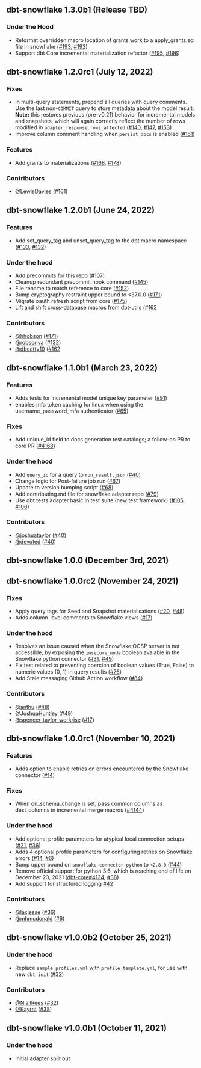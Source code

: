## dbt-snowflake 1.3.0b1 (Release TBD)

### Under the Hood
- Reformat overridden macro location of grants work to a apply_grants.sql file in snowflake ([#193](https://github.com/dbt-labs/dbt-snowflake/issues/193), [#192](https://github.com/dbt-labs/dbt-snowflake/pull/192))
- Support dbt Core incremental materialization refactor ([#195](https://github.com/dbt-labs/dbt-snowflake/issues/195), [#196](https://github.com/dbt-labs/dbt-snowflake/pull/196))

## dbt-snowflake 1.2.0rc1 (July 12, 2022)

### Fixes
- In multi-query statements, prepend all queries with query comments. Use the last non-`COMMIT` query to store metadata about the model result. **Note:** this restores previous (pre-v0.21) behavior for incremental models and snapshots, which will again correctly reflect the number of rows modified in `adapter_response.rows_affected` ([#140](https://github.com/dbt-labs/dbt-snowflake/issues/140), [#147](https://github.com/dbt-labs/dbt-snowflake/issues147140), [#153](https://github.com/dbt-labs/dbt-snowflake/pull/153))
- Improve column comment handling when `persist_docs` is enabled ([#161](https://github.com/dbt-labs/dbt-snowflake/pull/161))

### Features
- Add grants to materializations ([#168](https://github.com/dbt-labs/dbt-snowflake/issues/168), [#178](https://github.com/dbt-labs/dbt-snowflake/pull/178))

### Contributors
- [@LewisDavies](https://github.com/LewisDavies) ([#161](https://github.com/dbt-labs/dbt-snowflake/pull/161))

## dbt-snowflake 1.2.0b1 (June 24, 2022)

### Features
- Add set_query_tag and unset_query_tag to the dbt macro namespace ([#133](https://github.com/dbt-labs/dbt-snowflake/issues/133), [#132](https://github.com/dbt-labs/dbt-snowflake/pull/132))

### Under the hood
- Add precommits for this repo ([#107](https://github.com/dbt-labs/dbt-snowflake/pull/107))
- Cleanup redundant precommit hook command ([#145](https://github.com/dbt-labs/dbt-snowflake/pull/145))
- File rename to match reference to core ([#152](https://github.com/dbt-labs/dbt-snowflake/pull/152))
- Bump cryptography restraint upper bound to <37.0.0 ([#171](https://github.com/dbt-labs/dbt-snowflake/pull/171))
- Migrate oauth refresh script from core ([#175](https://github.com/dbt-labs/dbt-snowflake/pull/175))
- Lift and shift cross-database macros from dbt-utils ([#162](https://github.com/dbt-labs/dbt-snowflake/pull/162)

### Contributors
- [@hhobson](https://github.com/hhobson) ([#171](https://github.com/dbt-labs/dbt-snowflake/pull/171))
- [@robscriva](https://github.com/robscriva) ([#132](https://github.com/dbt-labs/dbt-snowflake/pull/132))
- [@dbeatty10](https://github.com/dbeatty10) ([#162](https://github.com/dbt-labs/dbt-snowflake/pull/162)

## dbt-snowflake 1.1.0b1 (March 23, 2022)

### Features
- Adds tests for incremental model unique key parameter ([#91](https://github.com/dbt-labs/dbt-snowflake/issues/91))
- enables mfa token caching for linux when using the username_password_mfa authenticator ([#65](https://github.com/dbt-labs/dbt-snowflake/pull/65))

### Fixes
- Add unique\_id field to docs generation test catalogs; a follow-on PR to core PR ([#4168](https://github.com/dbt-labs/dbt-core/pull/4618))

### Under the hood
- Add `query_id` for a query to `run_result.json` ([#40](https://github.com/dbt-labs/dbt-snowflake/pull/40))
- Change logic for Post-failure job run ([#67](https://github.com/dbt-labs/dbt-snowflake/pull/67))
- Update to version bumping script ([#68](https://github.com/dbt-labs/dbt-snowflake/pull/68))
- Add contributing.md file for snowflake adapter repo ([#79](https://github.com/dbt-labs/dbt-snowflake/pull/79))
- Use dbt.tests.adapter.basic in test suite (new test framework) ([#105](https://github.com/dbt-labs/dbt-snowflake/issues/105), [#106](https://github.com/dbt-labs/dbt-snowflake/pull/106))

### Contributors
- [@joshuataylor](https://github.com/joshuataylor) ([#40](https://github.com/dbt-labs/dbt-snowflake/pull/40))
- [@devoted](https://github.com/devoted) ([#40](https://github.com/dbt-labs/dbt-snowflake/pull/40))

## dbt-snowflake 1.0.0 (December 3rd, 2021)

## dbt-snowflake 1.0.0rc2 (November 24, 2021)

### Fixes
- Apply query tags for Seed and Snapshot materialisations ([#20](https://github.com/dbt-labs/dbt-snowflake/issues/20), [#48](https://github.com/dbt-labs/dbt-snowflake/issues/48))
- Adds column-level comments to Snowflake views ([#17](https://github.com/dbt-labs/dbt-snowflake/issues/17))

### Under the hood
- Resolves an issue caused when the Snowflake OCSP server is not accessible, by exposing the `insecure_mode` boolean avalable in the Snowflake python connector ([#31](https://github.com/dbt-labs/dbt-snowflake/issues/31), [#49](https://github.com/dbt-labs/dbt-snowflake/pull/49))
- Fix test related to preventing coercion of boolean values (True, False) to numeric values (0, 1) in query results ([#76](https://github.com/dbt-labs/dbt-snowflake/issues/76))
- Add Stale messaging Github Action workflow ([#84](https://github.com/dbt-labs/dbt-snowflake/pull/84))


### Contributors
- [@anthu](https://github.com/anthu) ([#48](https://github.com/dbt-labs/dbt-snowflake/pull/48))
- [@JoshuaHuntley](https://github.com/JoshuaHuntley) ([#49](https://github.com/dbt-labs/dbt-snowflake/pull/49))
- [@spencer-taylor-workrise](https://github.com/spencer-taylor-workrise) ([#17](https://github.com/dbt-labs/dbt-snowflake/issues/17))

## dbt-snowflake 1.0.0rc1 (November 10, 2021)

### Features
- Adds option to enable retries on errors encountered by the Snowflake connector ([#14](https://github.com/dbt-labs/dbt-snowflake/issues/14))

### Fixes
- When on_schema_change is set, pass common columns as dest_columns in incremental merge macros ([#4144](https://github.com/dbt-labs/dbt-core/issues/4144))

### Under the hood
- Add optional profile parameters for atypical local connection setups ([#21](https://github.com/dbt-labs/dbt-snowflake/issues/21), [#36](https://github.com/dbt-labs/dbt-snowflake/pull/36))
- Adds 4 optional profile parameters for configuring retries on Snowflake errors ([#14](https://github.com/dbt-labs/dbt-snowflake/issues/14), [#6](https://github.com/dbt-labs/dbt-snowflake/pull/6))
- Bump upper bound on `snowflake-connector-python` to `<2.8.0` ([#44](https://github.com/dbt-labs/dbt-snowflake/pull/44))
- Remove official support for python 3.6, which is reaching end of life on December 23, 2021 ([dbt-core#4134](https://github.com/dbt-labs/dbt-core/issues/4134), [#38](https://github.com/dbt-labs/dbt-snowflake/pull/45))
- Add support for structured logging [#42](https://github.com/dbt-labs/dbt-snowflake/pull/42)

### Contributors
- [@laxjesse](https://github.com/laxjesse) ([#36](https://github.com/dbt-labs/dbt-snowflake/pull/36))
- [@mhmcdonald](https://github.com/mhmcdonald) ([#6](https://github.com/dbt-labs/dbt-snowflake/pull/6))

## dbt-snowflake v1.0.0b2 (October 25, 2021)

### Under the hood
- Replace `sample_profiles.yml` with `profile_template.yml`, for use with new `dbt init` ([#32](https://github.com/dbt-labs/dbt-snowflake/pull/32))

### Contributors
- [@NiallRees](https://github.com/NiallRees) ([#32](https://github.com/dbt-labs/dbt-snowflake/pull/32))
- [@Kayrnt](https://github.com/Kayrnt) ([#38](https://github.com/dbt-labs/dbt-snowflake/pull/38))

## dbt-snowflake v1.0.0b1 (October 11, 2021)

### Under the hood

- Initial adapter split out
